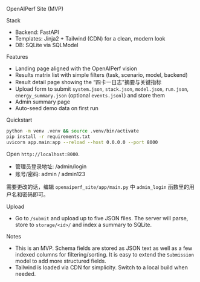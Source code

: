 OpenAIPerf Site (MVP)

Stack
- Backend: FastAPI
- Templates: Jinja2 + Tailwind (CDN) for a clean, modern look
- DB: SQLite via SQLModel

Features
- Landing page aligned with the OpenAIPerf vision
- Results matrix list with simple filters (task, scenario, model, backend)
- Result detail page showing the “四卡一日志”摘要与关键指标
- Upload form to submit `system.json`, `stack.json`, `model.json`, `run.json`, `energy_summary.json` (optional `events.jsonl`) and store them
- Admin summary page
- Auto-seed demo data on first run

Quickstart

```bash
python -m venv .venv && source .venv/bin/activate
pip install -r requirements.txt
uvicorn app.main:app --reload --host 0.0.0.0 --port 8000
```

Open `http://localhost:8000`.

- 管理员登录地址: /admin/login
- 账号/密码: admin / admin123

需要更改的话，编辑 `openaiperf_site/app/main.py` 中 `admin_login` 函数里的用户名和密码即可。

Upload
- Go to `/submit` and upload up to five JSON files. The server will parse, store to `storage/<id>/` and index a summary to SQLite.

Notes
- This is an MVP. Schema fields are stored as JSON text as well as a few indexed columns for filtering/sorting. It is easy to extend the `Submission` model to add more structured fields.
- Tailwind is loaded via CDN for simplicity. Switch to a local build when needed.


